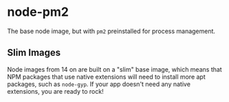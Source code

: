 # node-pm2

The base node image, but with `pm2` preinstalled for process management.

## Slim Images

Node images from 14 on are built on a "slim" base image, which means that NPM
packages that use native extensions will need to install more apt packages,
such as `node-gyp`. If your app doesn't need any native extensions, you are
ready to rock!